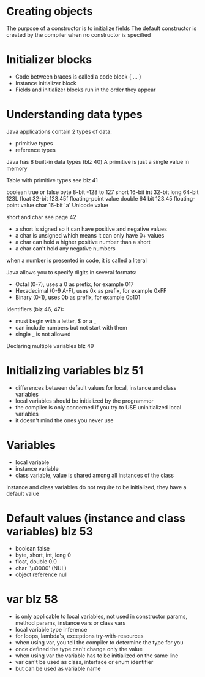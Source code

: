 # Creating objects

The purpose of a constructor is to initialize fields
The default constructor is created by the compiler when no constructor is specified

# Initializer blocks
- Code between braces is called a code block { ... }
- Instance initializer block
- Fields and initializer blocks run in the order they appear

# Understanding data types
Java applications contain 2 types of data:
- primitive types
- reference types

Java has 8 built-in data types (blz 40)
A primitive is just a single value in memory

Table with primitive types see blz 41

boolean     true or false
byte        8-bit           -128 to 127
short       16-bit
int         32-bit
long        64-bit          123L
float       32-bit          123.45f         floating-point value
double      64 bit          123.45          floating-point value
char        16-bit          'a'             Unicode value

short and char see page 42
- a short is signed so it can have positive and negative values
- a char is unsigned which means it can only have 0+ values
- a char can hold a higher positive number than a short
- a char can't hold any negative numbers

when a number is presented in code, it is called a literal

Java allows you to specify digits in several formats:
- Octal (0-7), uses a 0 as prefix, for example 017
- Hexadecimal (0-9 A-F), uses 0x as prefix, for example 0xFF
- Binary (0-1), uses 0b as prefix, for example 0b101

Identifiers (blz 46, 47):
- must begin with a letter, $ or a _
- can include numbers but not start with them
- single _ is not allowed

Declaring multiple variables blz 49

# Initializing variables blz 51
- differences between default values for local, instance and class variables
- local variables should be initialized by the programmer
- the compiler is only concerned if you try to USE uninitialized local variables
- it doesn't mind the ones you never use

# Variables
- local variable
- instance variable
- class variable, value is shared among all instances of the class

instance and class variables do not require to be initialized, they have a default value

# Default values (instance and class variables) blz 53
- boolean                   false
- byte, short, int, long    0
- float, double             0.0
- char                      '\u0000' (NUL)
- object reference          null

# var blz 58
- is only applicable to local variables, not used in constructor params, method params, instance vars or class vars
- local variable type inference
- for loops, lambda's, exceptions try-with-resources
- when using var, you tell the compiler to determine the type for you
- once defined the type can't change only the value
- when using var the variable has to be initialized on the same line
- var can't be used as class, interface or enum identifier
- but can be used as variable name

